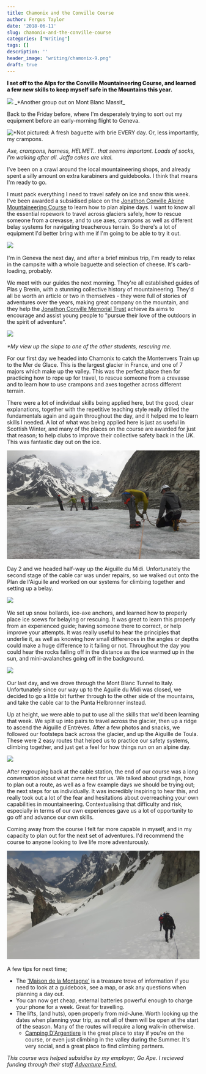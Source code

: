 ```yaml
---
title: Chamonix and the Conville Course
author: Fergus Taylor
date: '2018-06-11'
slug: chamonix-and-the-conville-course
categories: ["Writing"]
tags: []
description: ''
header_image: "writing/chamonix-9.png"
draft: true
---
```


<style>
strong, b {
    font-weight: 800;
}
.image {
    border-radius: unset;
}

@media screen and (max-width: 480px) {
.image.left, .image.right {
    display: block;
    width: 100%;
    max-width: unset;
}
}
</style>

**I set off to the Alps for the Conville Mountaineering Course, and learned a few new skills to keep myself safe in the Mountains this year.**

<img src="/writing/chamonix-9.png" class="image fit">
_*Another group out on Mont Blanc Massif_

Back to the Friday before, where I'm desperately trying to sort out my equipment before an early-morning flight to Geneva.

<img src="/writing/chamonix-1.png" class="image left" alt="*Not pictured: A fresh baguette with brie EVERY day. Or, less importantly, my crampons.">

_Axe, crampons, harness, HELMET.. that seems important. 
Loads of socks, I’m walking after all. Jaffa cakes are vital._

I’ve been on a crawl around the local mountaineering shops, and already spent a silly amount on extra karabiners and guidebooks.
I think that means I'm ready to go. 

I must pack everything I need to travel safely on ice and snow this week.
I've been awarded a subsidised place on the [Jonathon Conville Alpine Mountaineering Course](https://www.pyb.co.uk/jonathan-conville-memorial-trust/) to learn how to plan alpine days. I want to know all the essential ropework to travel across glaciers safely, how to rescue someone from a crevasse, and to use axes, crampons as well as different belay systems for navigating treacherous terrain.
So there's a lot of equipment I'd better bring with me if I'm going to be able to try it out.

<img src="/writing/chamonix-2.png" class="image right">

I'm in Geneva the next day, and after a brief minibus trip, I'm ready to relax in the campsite with a whole baguette and selection of cheese. 
It's carb-loading, probably.

We meet with our guides the next morning. They're all established guides of Plas y Brenin, with a stunning collective history of mountaineering.
They'd all be worth an article or two in themselves - they were full of stories of adventures over the years, making great company on the mountain, and they help the [Jonathon Conville Memorial Trust](http://www.jcmt.org.uk/) achieve its aims to encourage and assist young people to "pursue their love of the outdoors in the spirit of adventure".

<img src="/writing/chamonix-4.png" class="image left">

_*My view up the slope to one of the other students, rescuing me._

For our first day we headed into Chamonix to catch the Montenvers Train up to the Mer de Glace. This is the largest glacier in France, and one of 7 majors which make up the valley.
This was the perfect place then for practicing how to rope up for travel, to rescue someone from a crevasse and to learn how to use crampons and axes together across different terrain.

There were a lot of individual skills being applied here, but the good, clear explanations, together with the repetitive teaching style really drilled the fundamentals again and again throughout the day, and it helped me to learn skills I needed. A lot of what was being applied here is just as useful in Scottish Winter, and many of the places on the course are awarded for just that reason; to help clubs to improve their collective safety back in the UK. This was fantastic day out on the ice.

<img src="/writing/chamonix-13.png" class="image fit">

Day 2 and we headed half-way up the Aiguille du Midi. Unfortunately the second stage of the cable car was under repairs, so we walked out onto the Plan de l'Aiguille and worked on our systems for climbing together and setting up a belay. 

<img src="/writing/chamonix-5.png" class="image left">

We set up snow bollards, ice-axe anchors, and learned how to properly place ice scews for belaying or rescuing. It was great to learn this properly from an experienced guide; having someone there to correct, or help improve your attempts. 
It was really useful to hear the principles that underlie it, as well as knowing how small differences in the angles or depths could make a huge difference to it failing or not.
Throughout the day you could hear the rocks falling off in the distance as the ice warmed up in the sun, and mini-avalanches going off in the background.

<img src="/writing/chamonix-7.png" class="image right">

Our last day, and we drove through the Mont Blanc Tunnel to Italy. Unfortunately since our way up to the Aguille du Midi was closed, we decided to go a little bit further through to the other side of the mountains, and take the cable car to the Punta Helbronner instead.

Up at height, we were able to put to use all the skills that we'd been learning that week. We split up into pairs to travel across the glacier, then up a ridge to ascend the Aiguille d'Entrèves.
After a few photos and snacks, we followed our footsteps back across the glacier, and up the Aiguille de Toula.
These were 2 easy routes that helped us to practice our safety systems, climbing together, and just get a feel for how things run on an alpine day.

<img src="/writing/chamonix-10.png" class="image left">

After regrouping back at the cable station, the end of our course was a long conversation about what came next for us.
We talked about gradings, how to plan out a route, as well as a few example days we should be trying out; the next steps for us individually. It was incredibly inspiring to hear this, and really took out a lot of the fear and hesitations about overreaching your own capabilities in mountaineering. Contextualising that difficulty and risk, especially in terms of our own experiences gave us a lot of opportunity to go off and advance our own skills.

Coming away from the course I felt far more capable in myself, and in my capacity to plan out for the next set of adventures.
I'd recommend the course to anyone looking to live life more adventurously.

<img src="/writing/chamonix-14.png" class="image fit">

A few tips for next time;

  - The ['Maison de la Montagne'](https://www.chamonix.com/office-de-haute-montagne,48-492959,en.html) is a treasure trove of information if you need to look at a guidebook, see a map, or ask any questions when planning a day out.
  - You can now get cheap, external batteries powerful enough to charge your phone for a week. Great for travelling.
  - The lifts, (and huts), open properly from mid-June. Worth looking up the dates when planning your trip, as not all of them will be open at the start of the season. Many of the routes will require a long walk-in otherwise.
    - [Camping D'Argentiere](https://www.chamonix.com/camping-glacier-d-argentiere,117-209504,en.html) is the great place to stay if you're on the course, or even just climbing in the valley during the Summer. It's very social, and a great place to find climbing partners.

*This course was helped subsidise by my employer, Go Ape. I recieved funding through their staff [Adventure Fund.](https://goape.co.uk/blog)*